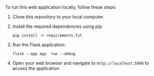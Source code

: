 To run this web application locally, follow these steps:

1. Clone this repository to your local computer.
2. Install the required dependencies using pip:

    ```
    pip install -r requirements.txt
    ```

3. Run the Flask application:

    ```
    flask --app app  run --debug
    ```

4. Open your web browser and navigate to `http://localhost:5000` to access the application.